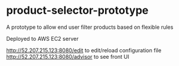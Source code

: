 # product-selector-prototype
A prototype to allow end user filter products based on flexible rules

Deployed to AWS EC2 server

http://52.207.215.123:8080/edit to edit/reload  configuration file
http://52.207.215.123:8080/advisor to see  front UI


